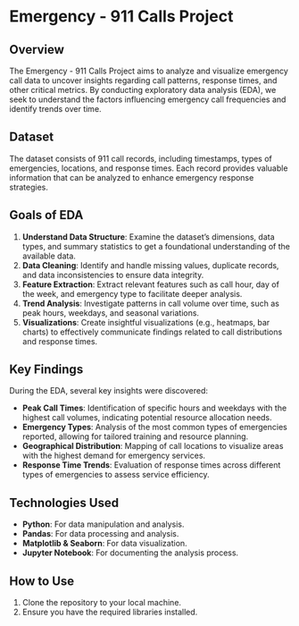 # Emergency - 911 Calls Project

## Overview

The Emergency - 911 Calls Project aims to analyze and visualize emergency call data to uncover insights regarding call patterns, response times, and other critical metrics. By conducting exploratory data analysis (EDA), we seek to understand the factors influencing emergency call frequencies and identify trends over time.

## Dataset

The dataset consists of 911 call records, including timestamps, types of emergencies, locations, and response times. Each record provides valuable information that can be analyzed to enhance emergency response strategies.

## Goals of EDA

1. **Understand Data Structure**: Examine the dataset’s dimensions, data types, and summary statistics to get a foundational understanding of the available data.
2. **Data Cleaning**: Identify and handle missing values, duplicate records, and data inconsistencies to ensure data integrity.
3. **Feature Extraction**: Extract relevant features such as call hour, day of the week, and emergency type to facilitate deeper analysis.
4. **Trend Analysis**: Investigate patterns in call volume over time, such as peak hours, weekdays, and seasonal variations.
5. **Visualizations**: Create insightful visualizations (e.g., heatmaps, bar charts) to effectively communicate findings related to call distributions and response times.

## Key Findings

During the EDA, several key insights were discovered:

- **Peak Call Times**: Identification of specific hours and weekdays with the highest call volumes, indicating potential resource allocation needs.
- **Emergency Types**: Analysis of the most common types of emergencies reported, allowing for tailored training and resource planning.
- **Geographical Distribution**: Mapping of call locations to visualize areas with the highest demand for emergency services.
- **Response Time Trends**: Evaluation of response times across different types of emergencies to assess service efficiency.

## Technologies Used

- **Python**: For data manipulation and analysis.
- **Pandas**: For data processing and analysis.
- **Matplotlib & Seaborn**: For data visualization.
- **Jupyter Notebook**: For documenting the analysis process.

## How to Use

1. Clone the repository to your local machine.
2. Ensure you have the required libraries installed. 
